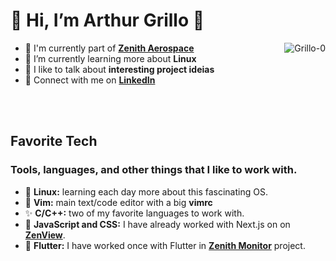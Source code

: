 
# 👋 Hi, I’m Arthur Grillo 🦗

<a>
<img src="https://github-readme-stats.vercel.app/api?username=Grillo-0&show_icons=true&bg_color=0D1117&title_color=FFFFFF&text_color=FFFFFF&icon_color=23DB8B&count_private=true&hide_border=true" alt="Grillo-0" align="right"/>
</a>

- 🚀 I'm currently part of **[Zenith Aerospace]**
- 🌱 I’m currently learning more about **Linux**
- 💬 I like to talk about **interesting project ideias**
- 🤝 Connect with me on **[LinkedIn]**

<br/>
<br/>

<h2 align="left">Favorite Tech</h2>


### Tools, languages, and other things that I like to work with.
- 🐧 **Linux:** learning each day more about this fascinating OS.
- 📝 **Vim:** main text/code editor with a big **vimrc**
- ✨ **C/C++:** two of my favorite languages to work with.
- 🎨 **JavaScript and CSS:** I have already worked with Next.js on on **[ZenView]**.
- 🎈 **Flutter:** I have worked once with Flutter in **[Zenith Monitor]** project.

[Zenith Aerospace]: https://github.com/zenitheesc "Zenith Aerospace Github Home"
[Zenith Monitor]: https://github.com/zenitheesc/Zenith-Monitor "Zenith Monitor Github"
[ZenView]: https://github.com/zenitheesc/ZenView "ZenView Github"
[linkedin]: https://www.linkedin.com/in/arthur-grillo-queiroz-cabral/ "Arthur Grillo Linkedin"
